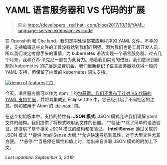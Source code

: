 # YAML 语言服务器和 VS 代码的扩展

> 原文:[https://developers . red hat . com/blog/2017/10/18/YAML-language-server-extension-vs-code](https://developers.redhat.com/blog/2017/10/18/yaml-language-server-extension-vs-code)

在 Openshift 和 Che land，我们定期处理部署应用程序的 YAML 文件。不幸的是，支持编辑这些文件的工具没有达到我们的期望。因为我们也是工具开发人员，所以我们决定考虑手头的事情，为 kubernetes 语法实现一个语言服务器。过去几个月来，我和乔希·平克尼一直在为此努力。随着我们实现的进展，我们意识到限制对 kubernetes 的扩展是浪费机会，我们重新组织了语言服务器以获得一般的 YAML 支持，但保留了内置的 kubernetes 语法支持。

[![demo of features](../Images/568b59061f166070523e8fd1ac949e40.png)T2】](https://developers.redhat.com/blog/wp-content/uploads/2017/10/vscode-yaml-demo.gif)

今天，语言服务器可以作为 npm 上的[包获得。我们还发布了针对 VS 代码的](https://www.npmjs.com/package/yaml-language-server) [YAML 支持扩展](https://marketplace.visualstudio.com/items?itemName=redhat.vscode-yaml)，并将其集成到 Eclipse Che 中。它已经引起了不同社区的注意，例如被用于 Atom 的 [ide-yaml](https://atom.io/packages/ide-yaml) 包。

在这个初始版本中，支持的特性有:
**JSON 模式:** JSON 模式允许我们理解 yaml 文件的结构。我们提供了将模式映射到文件的设置。
**验证:**除了简单的语法验证，还提供了基于相关 JSON 模式的结构和值验证。
**IntelliSense:** 通过关联的 JSON 模式
**提供 IntelliSense 大纲:**允许快速导航到属性，对于大型文件尤其方便。
**悬停:**当悬停在属性和值上时，给出来自关联 JSON 模式的附加上下文。

*Last updated: September 3, 2019*